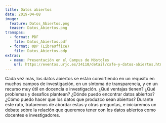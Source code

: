 ```yaml
---
title: Datos abiertos
date: 2019-04-08
image:
  feature: Datos_Abiertos.png
  teaser: Datos_Abiertos.png
transpas:
  - format: PDF
    file: Datos_Abiertos.pdf
  - format: ODP (LibreOffice)
    file: Datos_Abiertos.odp
extras:
  - name: Presentación en el Campus de Móstoles
    url: https://eventos.urjc.es/34110/detail/cafe-y-datos-abiertos.html
---
```


Cada vez más, los datos abiertos se están convirtiendo en un requsito en muchos campos de investigación, en un síntoma de transparencia, y en un recurso muy útil en docencia e investigación. ¿Qué ventajas tienen? ¿Qué problemas y desafíos plantean? ¿Dónde puedo encontrar datos abiertos? ¿Cómo puedo hacer que los datos que produzco sean abiertos? Durante este rato, trataremos de abordar estas y otras preguntas, e iniciaremos un  debate sobre la relación que queremos tener con los datos abiertos como docentes e investigadores.
